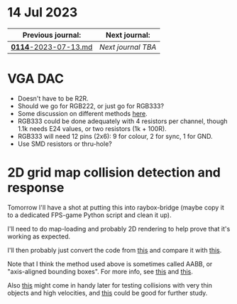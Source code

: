 # 14 Jul 2023

| Previous journal: | Next journal: |
|-|-|
| [**0114**-2023-07-13.md](./0114-2023-07-13.md) | *Next journal TBA* |

# VGA DAC

*   Doesn't have to be R2R.
*   Should we go for RGB222, or just go for RGB333?
*   Some discussion on different methods [here](https://electronics.stackexchange.com/questions/465842/8-bit-vga-dac-design-question).
*   RGB333 could be done adequately with 4 resistors per channel,
    though 1.1k needs E24 values, or two resistors (1k + 100R).
*   RGB333 will need 12 pins (2x6): 9 for colour, 2 for sync, 1 for GND.
*   Use SMD resistors or thru-hole?

# 2D grid map collision detection and response

Tomorrow I'll have a shot at putting this into raybox-bridge (maybe copy it to a dedicated FPS-game
Python script and clean it up).

I'll need to do map-loading and probably 2D rendering to help prove that it's working as expected.

I'll then probably just convert the code from [this](https://dev.opera.com/articles/3d-games-with-canvas-and-raycasting-part-2/step-2-collision.htm) and compare it with [this](https://github.com/nicklockwood/RetroRampage/blob/master/Tutorial/Part2.md).

Note that I think the method used above is sometimes called AABB, or "axis-aligned bounding boxes".
For more info, see [this](https://developer.mozilla.org/en-US/docs/Games/Techniques/3D_collision_detection)
and [this](https://tutorialedge.net/gamedev/aabb-collision-detection-tutorial/).

Also [this](https://www.amanotes.com/post/using-swept-aabb-to-detect-and-process-collision)
might come in handy later for testing collisions with very thin objects and high velocities,
and [this](https://learnopengl.com/In-Practice/2D-Game/Collisions/Collision-detection) could be good
for further study.
